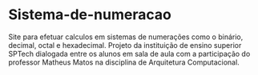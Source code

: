 # Sistema-de-numeracao
Site para efetuar calculos em sistemas de numerações como o binário, decimal, octal e hexadecimal. Projeto da instituição de ensino superior SPTech dialogada entre os alunos em sala de aula com a participação do professor Matheus Matos na disciplina de Arquitetura Computacional. 
